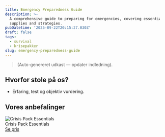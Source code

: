 ```yaml
---
title: Emergency Preparedness Guide
description: >-
  A comprehensive guide to preparing for emergencies, covering essential
  supplies and strategies.
pubDatetime: '2025-09-22T20:15:27.030Z'
draft: false
tags:
  - survival
  - krisepakker
slug: emergency-preparedness-guide
---
```

> (Auto-genereret udkast — opdater indledning).

## Hvorfor stole på os?
- Erfaring, test og objektiv vurdering.

## Vores anbefalinger


<!-- Auto: Affiliate-kort fra Products/SKUs -->

<div class="aff-card"><img src="abstract_15.png (https://v5.airtableusercontent.com/v3/u/45/45/1758585600000/2eqa4MO8xGJNYKqQoj1QKQ/DuIs-UtUlU7ZJPiNkDeW4_CtJZrIHaapJjGvBpIUazAnvR7A7qXAu8DpS78_5-jSPIfSCkV8LXExhCZI-nRM_7Fqecuitsry1-qGf4EgrIO7_qsfOseDIkSehQnf3qJsCnYhsdmesoYkTJtohJe9G_QUetj85yPOmCq_5g1se5A/lD6WdQaKF39qiEfJMRUCvAt6o-79PzJKx9bn8m2inIY)" alt="Crisis Pack Essentials" class="aff-card__img" /><div class="aff-card__meta"><div class="aff-card__title">Crisis Pack Essentials</div><a class="aff-btn" href="https://affiliate.homeessentialsee62.com/deal789?utm_source=klartilalt&utm_medium=affiliate&subid=emergency-preparedness-guide-2025-09-22" rel="sponsored nofollow noopener" target="_blank">Se pris</a></div></div>

